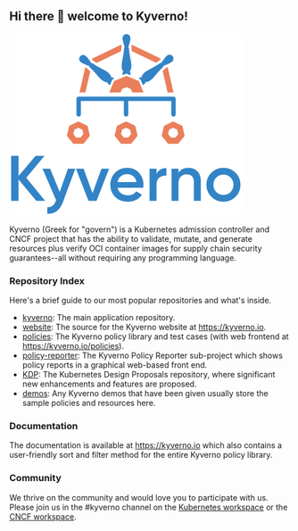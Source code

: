 ## Hi there 👋 welcome to Kyverno! 

![kyverno](/kyverno-stacked-color-small.png)

Kyverno (Greek for "govern") is a Kubernetes admission controller and CNCF project that has the ability to validate, mutate, and generate resources plus verify OCI container images for supply chain security guarantees--all without requiring any programming language.

### Repository Index

Here's a brief guide to our most popular repositories and what's inside.

* [kyverno](https://github.com/kyverno/kyverno): The main application repository.
* [website](https://github.com/kyverno/website): The source for the Kyverno website at https://kyverno.io.
* [policies](https://github.com/kyverno/policies): The Kyverno policy library and test cases (with web frontend at https://kyverno.io/policies).
* [policy-reporter](https://github.com/kyverno/policy-reporter): The Kyverno Policy Reporter sub-project which shows policy reports in a graphical web-based front end.
* [KDP](https://github.com/kyverno/KDP): The Kubernetes Design Proposals repository, where significant new enhancements and features are proposed.
* [demos](https://github.com/kyverno/demos): Any Kyverno demos that have been given usually store the sample policies and resources here.

### Documentation

The documentation is available at https://kyverno.io which also contains a user-friendly sort and filter method for the entire Kyverno policy library.

### Community

We thrive on the community and would love you to participate with us. Please join us in the #kyverno channel on the [Kubernetes workspace](kubernetes.slack.com) or the [CNCF workspace](cloud-native.slack.com).

<!--

**Here are some ideas to get you started:**

🙋‍♀️ A short introduction - what is your organization all about?
🌈 Contribution guidelines - how can the community get involved?
👩‍💻 Useful resources - where can the community find your docs? Is there anything else the community should know?
🍿 Fun facts - what does your team eat for breakfast?
🧙 Remember, you can do mighty things with the power of [Markdown](https://guides.github.com/features/mastering-markdown/)
-->
